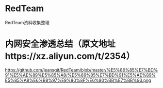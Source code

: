 # RedTeam
RedTeam资料收集整理


# 内网安全渗透总结（原文地址https://xz.aliyun.com/t/2354）

https://github.com/jeansgit/RedTeam/blob/master/%E5%86%85%E7%BD%91%E5%AE%89%E5%85%A8/%E5%86%85%E7%BD%91%E5%AE%89%E5%85%A8%E6%B8%97%E9%80%8F%E6%80%BB%E7%BB%93.png

